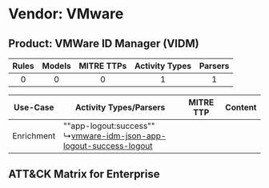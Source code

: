 Vendor: VMware
==============
Product: VMWare ID Manager (VIDM)
---------------------------------
| Rules | Models | MITRE TTPs | Activity Types | Parsers |
|:-----:|:------:|:----------:|:--------------:|:-------:|
|   0   |   0    |     0      |       1        |    1    |

|  Use-Case  | Activity Types/Parsers    | MITRE TTP | Content    |
|:----------:| ---- | --------- | ---- |
| Enrichment |  ""app-logout:success""<br> ↳[vmware-idm-json-app-logout-success-logout](Ps/pC_vmwareidmjsonapplogoutsuccesslogout.md)<br> |    | [](RM/r_m_vmware_vmware_id_manager_(vidm)_Enrichment.md) |

ATT&CK Matrix for Enterprise
----------------------------
